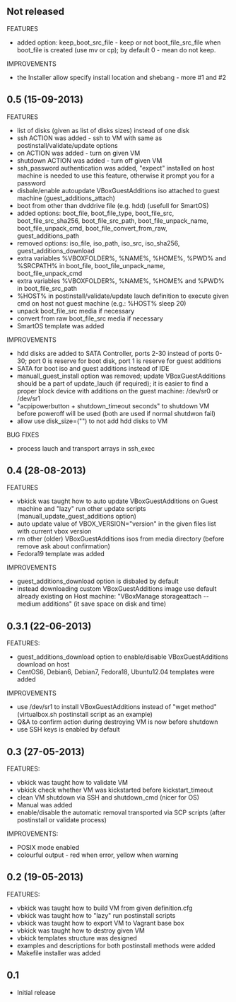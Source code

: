 ## Not released

FEATURES
 - added option: keep_boot_src_file - keep or not boot_file_src_file when boot_file is created (use mv or cp); by default 0 - mean do not keep.

IMPROVEMENTS
 - the Installer allow specify install location and shebang - more #1 and #2

## 0.5 (15-09-2013)

FEATURES
 - list of disks (given as list of disks sizes) instead of one disk
 - ssh ACTION was added - ssh to VM with same as postinstall/validate/update options
 - on ACTION was added - turn on given VM
 - shutdown ACTION was added - turn off given VM
 - ssh_password authentication was added, "expect" installed on host machine is needed to use this feature, otherwise it prompt you for a password
 - disbale/enable autoupdate VBoxGuestAdditions iso attached to guest machine (guest_additions_attach)
 - boot from other than dvddrive file (e.g. hdd) (usefull for SmartOS)
 - added options: boot_file, boot_file_type, boot_file_src, boot_file_src_sha256, boot_file_src_path, boot_file_unpack_name, boot_file_unpack_cmd, boot_file_convert_from_raw, guest_additions_path
 - removed options: iso_file, iso_path, iso_src, iso_sha256, guest_additions_download
 - extra variables %VBOXFOLDER%, %NAME%, %HOME%, %PWD% and %SRCPATH% in boot_file, boot_file_unpack_name, boot_file_unpack_cmd
 - extra variables %VBOXFOLDER%, %NAME%, %HOME% and %PWD% in boot_file_src_path
 - %HOST% in postinstall/validate/update lauch definition to execute given cmd on host not guest machine (e.g.: %HOST% sleep 20)
 - unpack boot_file_src media if necessary
 - convert from raw boot_file_src media if necessary
 - SmartOS template was added

IMPROVEMENTS
 - hdd disks are added to SATA Controller, ports 2-30 instead of ports 0-30; port 0 is reserve for boot disk, port 1 is reserve for guest additions
 - SATA for boot iso and guest additions instead of IDE
 - manuall_guest_install option was removed; update VBoxGuestAdditions should be a part of update_lauch (if required); it is easier to find a proper block device with additions on the guest machine: /dev/sr0 or /dev/sr1
 - "acpipowerbutton + shutdown_timeout seconds" to shutdown VM before poweroff will be used (both are used if normal shutdwon fail)
 - allow use disk_size=("") to not add hdd disks to VM

BUG FIXES
 - process lauch and transport arrays in ssh_exec

## 0.4 (28-08-2013)

FEATURES
 - vbkick was taught how to auto update VBoxGuestAdditions on Guest machine and "lazy" run other update scripts (manuall_update_guest_additions option)
 - auto update value of VBOX_VERSION="version" in the given files list with current vbox version
 - rm other (older) VBoxGuestAdditions isos from media directory (before remove ask about confirmation)
 - Fedora19 template was added

IMPROVEMENTS
 - guest_additions_download option is disbaled by default
 - instead downloading custom VBoxGuestAdditions image use default already existing on Host machine: "VBoxManage storageattach --medium additions" (it save space on disk and time)

## 0.3.1 (22-06-2013)

FEATURES:
 - guest_additions_download option to enable/disable VBoxGuestAdditions download on host
 - CentOS6, Debian6, Debian7, Fedora18, Ubuntu12.04 templates were added

IMPROVEMENTS
 - use /dev/sr1 to install VBoxGuestAdditions instead of "wget method" (virtualbox.sh postinstall script as an example)
 - Q&A to confirm action during destroying VM is now before shutdown
 - use SSH keys is enabled by default

## 0.3 (27-05-2013)

FEATURES:
 - vbkick was taught how to validate VM
 - vbkick check whether VM was kickstarted before kickstart_timeout
 - clean VM shutdown via SSH and shutdown_cmd (nicer for OS)
 - Manual was added
 - enable/disable the automatic removal transported via SCP scripts (after postinstall or validate process)

IMPROVEMENTS:
 - POSIX mode enabled
 - colourful output - red when error, yellow when warning

## 0.2 (19-05-2013)

FEATURES:
 - vbkick was taught how to build VM from given definition.cfg
 - vbkick was taught how to "lazy" run postinstall scripts
 - vbkick was taught how to export VM to Vagrant base box
 - vbkick was taught how to destroy given VM
 - vbkick templates structure was designed
 - examples and descriptions for both postinstall methods were added
 - Makefile installer was added

## 0.1 
 - Initial release
